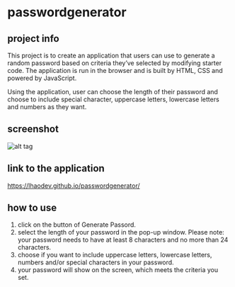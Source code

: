 # passwordgenerator

## project info
This project is to create an application that users can use to generate a random password based on criteria they’ve selected by modifying starter code. The application is run in the browser and is built by HTML, CSS and powered by JavaScript. 

Using the application, user can choose the length of their password and choose to include special character, uppercase letters, lowercase letters and numbers as they want. 

## screenshot
![alt tag](https://drive.google.com/file/d/13g_rlcyWZizV75zI5DZ4q9xAJyWowGw_/view?ths=true "Password Generator")

## link to the application
https://lhaodev.github.io/passwordgenerator/

## how to use

1. click on the button of Generate Passord. 
2. select the length of your password in the pop-up window. Please note: your password needs to have at least 8 characters and no more than 24 characters.
3. choose if you want to include uppercase letters, lowercase letters, numbers and/or special characters in your password.
4. your password will show on the screen, which meets the criteria you set.

